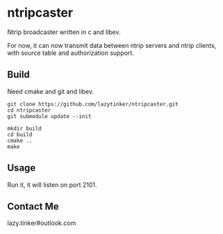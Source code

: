 # ntripcaster
Ntrip broadcaster written in c and libev.

For now, it can now transmit data between ntrip servers and ntrip clients, with source table and authorization support.

## Build
Need cmake and git and libev.

```shell
git clone https://github.com/lazytinker/ntripcaster.git
cd ntripcaster
git submodule update --init

mkdir build
cd build
cmake ..
make
```

## Usage

Run it, it will listen on port 2101.

## Contact Me

lazy.tinker#outlook.com
